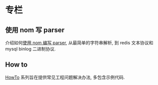 # 专栏

## 使用 nom 写 parser

介绍如何[使用 nom 编写 parser](/nom-parser), 从最简单的字符串解析, 到 redis 文本协议和 mysql binlog 二进制协议.

## How to

[HowTo](/howto) 系列旨在提供常见工程问题解决办法, 多包含示例代码.

